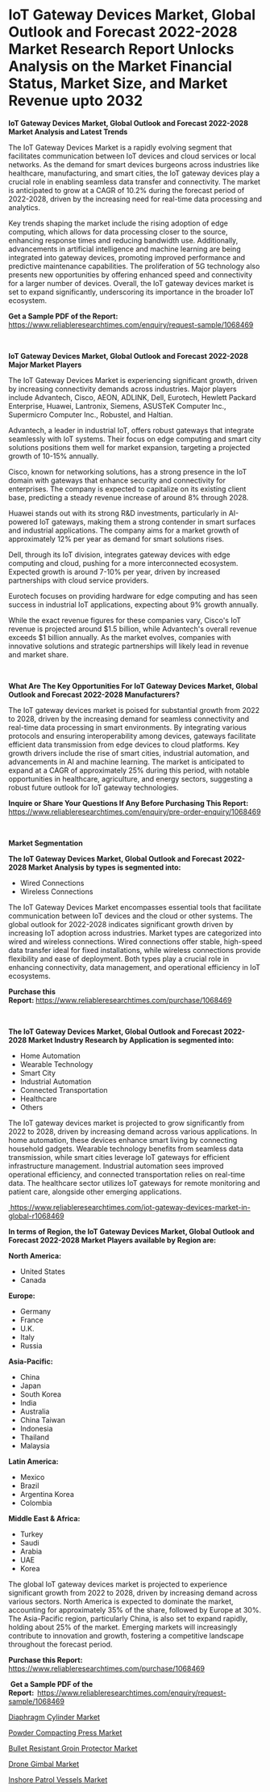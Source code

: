 <p><h1>IoT Gateway Devices Market, Global Outlook and Forecast 2022-2028 Market Research Report Unlocks Analysis on the Market Financial Status, Market Size, and Market Revenue upto 2032</h1></p><p><strong>IoT Gateway Devices Market, Global Outlook and Forecast 2022-2028 Market Analysis and Latest Trends</strong></p>
<p><p>The IoT Gateway Devices Market is a rapidly evolving segment that facilitates communication between IoT devices and cloud services or local networks. As the demand for smart devices burgeons across industries like healthcare, manufacturing, and smart cities, the IoT gateway devices play a crucial role in enabling seamless data transfer and connectivity. The market is anticipated to grow at a CAGR of 10.2% during the forecast period of 2022-2028, driven by the increasing need for real-time data processing and analytics.</p><p>Key trends shaping the market include the rising adoption of edge computing, which allows for data processing closer to the source, enhancing response times and reducing bandwidth use. Additionally, advancements in artificial intelligence and machine learning are being integrated into gateway devices, promoting improved performance and predictive maintenance capabilities. The proliferation of 5G technology also presents new opportunities by offering enhanced speed and connectivity for a larger number of devices. Overall, the IoT gateway devices market is set to expand significantly, underscoring its importance in the broader IoT ecosystem.</p></p>
<p><strong>Get a Sample PDF of the Report:&nbsp;</strong> <a href="https://www.reliableresearchtimes.com/enquiry/request-sample/1068469?utm_campaign=3346&utm_medium=2&utm_source=Github&utm_content=ia&utm_term=21032025&utm_id=iot-gateway-devices-market-global-outlook-and-forecast-2022-2028">https://www.reliableresearchtimes.com/enquiry/request-sample/1068469</a></p>
<p>&nbsp;</p>
<p><strong>IoT Gateway Devices Market, Global Outlook and Forecast 2022-2028 Major Market Players</strong></p>
<p><p>The IoT Gateway Devices Market is experiencing significant growth, driven by increasing connectivity demands across industries. Major players include Advantech, Cisco, AEON, ADLINK, Dell, Eurotech, Hewlett Packard Enterprise, Huawei, Lantronix, Siemens, ASUSTeK Computer Inc., Supermicro Computer Inc., Robustel, and Haltian. </p><p>Advantech, a leader in industrial IoT, offers robust gateways that integrate seamlessly with IoT systems. Their focus on edge computing and smart city solutions positions them well for market expansion, targeting a projected growth of 10-15% annually.</p><p>Cisco, known for networking solutions, has a strong presence in the IoT domain with gateways that enhance security and connectivity for enterprises. The company is expected to capitalize on its existing client base, predicting a steady revenue increase of around 8% through 2028.</p><p>Huawei stands out with its strong R&D investments, particularly in AI-powered IoT gateways, making them a strong contender in smart surfaces and industrial applications. The company aims for a market growth of approximately 12% per year as demand for smart solutions rises.</p><p>Dell, through its IoT division, integrates gateway devices with edge computing and cloud, pushing for a more interconnected ecosystem. Expected growth is around 7-10% per year, driven by increased partnerships with cloud service providers.</p><p>Eurotech focuses on providing hardware for edge computing and has seen success in industrial IoT applications, expecting about 9% growth annually.</p><p>While the exact revenue figures for these companies vary, Cisco's IoT revenue is projected around $1.5 billion, while Advantech's overall revenue exceeds $1 billion annually. As the market evolves, companies with innovative solutions and strategic partnerships will likely lead in revenue and market share.</p></p>
<p>&nbsp;</p>
<p><strong>What Are The Key Opportunities For IoT Gateway Devices Market, Global Outlook and Forecast 2022-2028 Manufacturers?</strong></p>
<p><p>The IoT gateway devices market is poised for substantial growth from 2022 to 2028, driven by the increasing demand for seamless connectivity and real-time data processing in smart environments. By integrating various protocols and ensuring interoperability among devices, gateways facilitate efficient data transmission from edge devices to cloud platforms. Key growth drivers include the rise of smart cities, industrial automation, and advancements in AI and machine learning. The market is anticipated to expand at a CAGR of approximately 25% during this period, with notable opportunities in healthcare, agriculture, and energy sectors, suggesting a robust future outlook for IoT gateway technologies.</p></p>
<p><strong>Inquire or Share Your Questions If Any Before Purchasing This Report:</strong> <a href="https://www.reliableresearchtimes.com/enquiry/pre-order-enquiry/1068469?utm_campaign=3346&utm_medium=2&utm_source=Github&utm_content=ia&utm_term=21032025&utm_id=iot-gateway-devices-market-global-outlook-and-forecast-2022-2028">https://www.reliableresearchtimes.com/enquiry/pre-order-enquiry/1068469</a></p>
<p>&nbsp;</p>
<p><strong>Market Segmentation</strong></p>
<p><strong>The IoT Gateway Devices Market, Global Outlook and Forecast 2022-2028 Market Analysis by types is segmented into:</strong></p>
<p><ul><li>Wired Connections</li><li>Wireless Connections</li></ul></p>
<p><p>The IoT Gateway Devices Market encompasses essential tools that facilitate communication between IoT devices and the cloud or other systems. The global outlook for 2022-2028 indicates significant growth driven by increasing IoT adoption across industries. Market types are categorized into wired and wireless connections. Wired connections offer stable, high-speed data transfer ideal for fixed installations, while wireless connections provide flexibility and ease of deployment. Both types play a crucial role in enhancing connectivity, data management, and operational efficiency in IoT ecosystems.</p></p>
<p><strong>Purchase this Report:&nbsp;</strong><a href="https://www.reliableresearchtimes.com/purchase/1068469?utm_campaign=3346&utm_medium=2&utm_source=Github&utm_content=ia&utm_term=21032025&utm_id=iot-gateway-devices-market-global-outlook-and-forecast-2022-2028">https://www.reliableresearchtimes.com/purchase/1068469</a></p>
<p>&nbsp;</p>
<p><strong>The IoT Gateway Devices Market, Global Outlook and Forecast 2022-2028 Market Industry Research by Application is segmented into:</strong></p>
<p><ul><li>Home Automation</li><li>Wearable Technology</li><li>Smart City</li><li>Industrial Automation</li><li>Connected Transportation</li><li>Healthcare</li><li>Others</li></ul></p>
<p><p>The IoT gateway devices market is projected to grow significantly from 2022 to 2028, driven by increasing demand across various applications. In home automation, these devices enhance smart living by connecting household gadgets. Wearable technology benefits from seamless data transmission, while smart cities leverage IoT gateways for efficient infrastructure management. Industrial automation sees improved operational efficiency, and connected transportation relies on real-time data. The healthcare sector utilizes IoT gateways for remote monitoring and patient care, alongside other emerging applications.</p></p>
<p><a href="https://www.reliableresearchtimes.com/iot-gateway-devices-market-in-global-r1068469?utm_campaign=3346&utm_medium=2&utm_source=Github&utm_content=ia&utm_term=21032025&utm_id=iot-gateway-devices-market-global-outlook-and-forecast-2022-2028">&nbsp;https://www.reliableresearchtimes.com/iot-gateway-devices-market-in-global-r1068469</a></p>
<p><strong>In terms of Region, the IoT Gateway Devices Market, Global Outlook and Forecast 2022-2028 Market Players available by Region are:</strong></p>
<p>
    <p> <strong> North America: </strong>
        <ul>
            <li>United States</li>
            <li>Canada</li>
        </ul>
        </p> 
    <p> <strong> Europe: </strong>
        <ul>
            <li>Germany</li>
            <li>France</li>
            <li>U.K.</li>
            <li>Italy</li>
            <li>Russia</li>
        </ul>
        </p> 
    <p> <strong> Asia-Pacific: </strong>
        <ul>
            <li>China</li>
            <li>Japan</li>
            <li>South Korea</li>
            <li>India</li>
            <li>Australia</li>
            <li>China Taiwan</li>
            <li>Indonesia</li>
            <li>Thailand</li>
            <li>Malaysia</li>
        </ul>
        </p> 
    <p> <strong> Latin America: </strong>
        <ul>
            <li>Mexico</li>
            <li>Brazil</li>
            <li>Argentina Korea</li>
            <li>Colombia</li>
        </ul>
        </p> 
    <p> <strong> Middle East & Africa: </strong>
        <ul>
            <li>Turkey</li>
            <li>Saudi</li>
            <li>Arabia</li>
            <li>UAE</li>
            <li>Korea</li>
        </ul>
    </p>
    </p>
<p><p>The global IoT gateway devices market is projected to experience significant growth from 2022 to 2028, driven by increasing demand across various sectors. North America is expected to dominate the market, accounting for approximately 35% of the share, followed by Europe at 30%. The Asia-Pacific region, particularly China, is also set to expand rapidly, holding about 25% of the market. Emerging markets will increasingly contribute to innovation and growth, fostering a competitive landscape throughout the forecast period.</p></p>
<p><strong>Purchase this Report: </strong><a href="https://www.reliableresearchtimes.com/purchase/1068469?utm_campaign=3346&utm_medium=2&utm_source=Github&utm_content=ia&utm_term=21032025&utm_id=iot-gateway-devices-market-global-outlook-and-forecast-2022-2028">https://www.reliableresearchtimes.com/purchase/1068469</a></p>
<p>&nbsp;<strong>Get a Sample PDF of the Report:&nbsp;&nbsp;</strong><a href="https://www.reliableresearchtimes.com/enquiry/request-sample/1068469?utm_campaign=3346&utm_medium=2&utm_source=Github&utm_content=ia&utm_term=21032025&utm_id=iot-gateway-devices-market-global-outlook-and-forecast-2022-2028">https://www.reliableresearchtimes.com/enquiry/request-sample/1068469</a></p>
<p><strong></strong></p>
<p><p><a href="https://www.linkedin.com/pulse/analyzing-diaphragm-cylinder-market-revenue-worth-cagr-1ndef?utm_campaign=3346&utm_medium=2&utm_source=Github&utm_content=ia&utm_term=21032025&utm_id=iot-gateway-devices-market-global-outlook-and-forecast-2022-2028">Diaphragm Cylinder Market</a></p><p><a href="https://www.linkedin.com/pulse/powder-compacting-press-market-trend-indicates-rapid-growth-n8pwe?utm_campaign=3346&utm_medium=2&utm_source=Github&utm_content=ia&utm_term=21032025&utm_id=iot-gateway-devices-market-global-outlook-and-forecast-2022-2028">Powder Compacting Press Market</a></p><p><a href="https://www.linkedin.com/pulse/dynamics-revenue-generation-bullet-resistant-groin-protector-f4jif?utm_campaign=3346&utm_medium=2&utm_source=Github&utm_content=ia&utm_term=21032025&utm_id=iot-gateway-devices-market-global-outlook-and-forecast-2022-2028">Bullet Resistant Groin Protector Market</a></p><p><a href="https://www.linkedin.com/pulse/drone-gimbal-market-analysis-trends-share-sales-size-growth-exttf?utm_campaign=3346&utm_medium=2&utm_source=Github&utm_content=ia&utm_term=21032025&utm_id=iot-gateway-devices-market-global-outlook-and-forecast-2022-2028">Drone Gimbal Market</a></p><p><a href="https://www.linkedin.com/pulse/inshore-patrol-vessels-market-study-growth-opportunities-cbfme?utm_campaign=3346&utm_medium=2&utm_source=Github&utm_content=ia&utm_term=21032025&utm_id=iot-gateway-devices-market-global-outlook-and-forecast-2022-2028">Inshore Patrol Vessels Market</a></p></p>